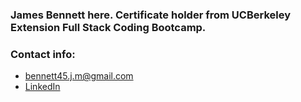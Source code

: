 ### James Bennett here. Certificate holder from UCBerkeley Extension Full Stack Coding Bootcamp.

### Contact info:

* bennett45.j.m@gmail.com
* [LinkedIn](linkedin.com/in/jamesbennett1here)

<!---
OnlyMeHere/OnlyMeHere is a ✨ special ✨ repository because its `README.md` (this file) appears on your GitHub profile.
You can click the Preview link to take a look at your changes.
--->
